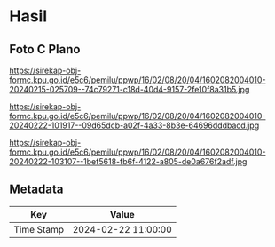 # Hasil

## Foto C Plano

https://sirekap-obj-formc.kpu.go.id/e5c6/pemilu/ppwp/16/02/08/20/04/1602082004010-20240215-025709--74c79271-c18d-40d4-9157-2fe10f8a31b5.jpg

https://sirekap-obj-formc.kpu.go.id/e5c6/pemilu/ppwp/16/02/08/20/04/1602082004010-20240222-101917--09d65dcb-a02f-4a33-8b3e-64696dddbacd.jpg

https://sirekap-obj-formc.kpu.go.id/e5c6/pemilu/ppwp/16/02/08/20/04/1602082004010-20240222-103107--1bef5618-fb6f-4122-a805-de0a676f2adf.jpg


## Metadata

| Key        | Value               |
| ---------- | ------------------- |
| Time Stamp | 2024-02-22 11:00:00 |



